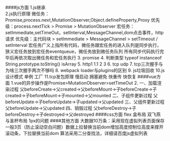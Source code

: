 ####js方面
    1.js继承  
    2.js执行原理 
        微任务：Promise,process.next,MutationObserver,Object.defineProperty,Proxy 优先级：process.nextTick > Promise > MutationObserver
        宏任务：setImmediate,setTimeOut，setInterval,MessageChannel,dom点击事件，http请求 优先级：主代码块 > setImmediate > MessageChannel > setTimeout / setInterval
        宏任务广义上指所有代码，微任务跟宏任务的进入队列是同步执行，狭义宏任务放到宏任务eventqueue，微任务放到微任务队列
        所有同步代码执行完毕后再依次取出微任务和宏任务执行
    3. promise
    4. 判断类型 typeof instanceof String.prototype.toString() isArray
    5. http1 1.1 2 3
    6. tcp udp
    7. tcp三次握手与为啥三次握手两次不够吗
    8. webpack loader与plugins的区别
    9. js垃圾回收
    10.js设计模式 单例 工厂
    11.tcp发包原理 慢启动 拥塞避免 快重传 快恢复
####vue方面
    1.vue的异步操作是Promise>MutationObserver>setTimeOut
    2.  一、加载渲染过程
        父beforeCreate->父created->父beforeMount->子beforeCreate->子created->子beforeMount->子mounted->父mounted
        二、子组件更新过程
        父beforeUpdate->子beforeUpdate->子updated->父updated
        三、父组件更新过程
        父beforeUpdate->父updated
        四、销毁过程
        父beforeDestroy->子beforeDestroy->子destroyed->父destroyed
####css方面
    flex
    盒布局
    双飞燕与圣杯布局
    1px的问题
####其他方面
    大数据10万条：采用现在虚拟列表页面保存一般3页（防止滚动空白问题）数据上拉替换当前dom增加高度控制位高度来撑开滚动条，下拉替换当前dom
    算法采用二分查找法，详细请百度js虚拟列表
